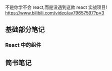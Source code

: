 不是你学不会 react,而是没遇到这款 react 实战项目!
https://www.bilibili.com/video/av79657597?p=3

## 基础部分笔记

### React 中的组件

## 简书笔记
